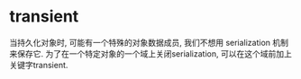 # transient

当持久化对象时,
可能有一个特殊的对象数据成员,
我们不想用 serialization 机制来保存它. 为了在一个特定对象的一个域上关闭serialization,
可以在这个域前加上关键字transient.


